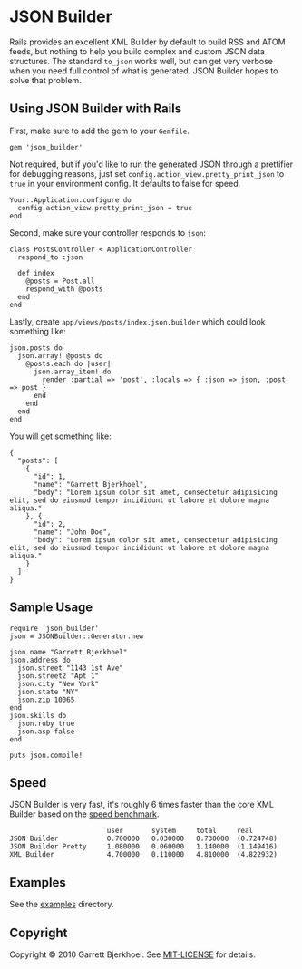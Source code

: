 # JSON Builder
Rails provides an excellent XML Builder by default to build RSS and ATOM feeds, but nothing to help you build complex and custom JSON data structures. The standard `to_json` works well, but can get very verbose when you need full control of what is generated. JSON Builder hopes to solve that problem.

## Using JSON Builder with Rails
First, make sure to add the gem to your `Gemfile`.

    gem 'json_builder'

Not required, but if you'd like to run the generated JSON through a prettifier for debugging reasons, just set `config.action_view.pretty_print_json` to `true` in your environment config. It defaults to false for speed.

    Your::Application.configure do
      config.action_view.pretty_print_json = true
    end

Second, make sure your controller responds to `json`:

    class PostsController < ApplicationController
      respond_to :json
      
      def index
        @posts = Post.all
        respond_with @posts
      end
    end

Lastly, create `app/views/posts/index.json.builder` which could look something like:
    
    json.posts do
      json.array! @posts do
        @posts.each do |user|
          json.array_item! do
            render :partial => 'post', :locals => { :json => json, :post => post }
          end
        end
      end
    end

You will get something like:

    {
      "posts": [
        {
          "id": 1,
          "name": "Garrett Bjerkhoel",
          "body": "Lorem ipsum dolor sit amet, consectetur adipisicing elit, sed do eiusmod tempor incididunt ut labore et dolore magna aliqua."
        }, {
          "id": 2,
          "name": "John Doe",
          "body": "Lorem ipsum dolor sit amet, consectetur adipisicing elit, sed do eiusmod tempor incididunt ut labore et dolore magna aliqua."
        }
      ]
    }

## Sample Usage

    require 'json_builder'
    json = JSONBuilder::Generator.new

    json.name "Garrett Bjerkhoel"
    json.address do
      json.street "1143 1st Ave"
      json.street2 "Apt 1"
      json.city "New York"
      json.state "NY"
      json.zip 10065
    end
    json.skills do
      json.ruby true
      json.asp false
    end
    
    puts json.compile!

## Speed
JSON Builder is very fast, it's roughly 6 times faster than the core XML Builder based on the [speed benchmark](http://github.com/dewski/json_builder/blob/master/test/benchmarks/speed.rb).

                            user       system     total     real
    JSON Builder            0.700000   0.030000   0.730000  (0.724748)
    JSON Builder Pretty     1.080000   0.060000   1.140000  (1.149416)
    XML Builder             4.700000   0.110000   4.810000  (4.822932)

## Examples
See the [examples](http://github.com/dewski/json_builder/tree/master/examples) directory.

## Copyright
Copyright © 2010 Garrett Bjerkhoel. See [MIT-LICENSE](http://github.com/dewski/json_builder/blob/master/MIT-LICENSE) for details.